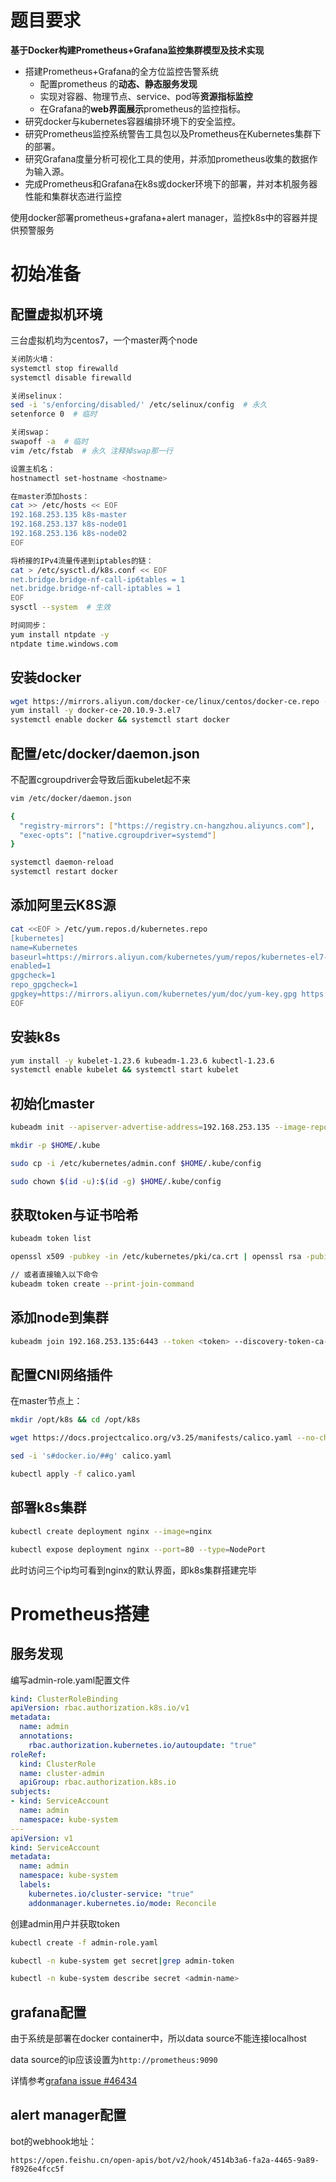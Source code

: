 # 题目要求

**基于Docker构建Prometheus+Grafana监控集群模型及技术实现**

- 搭建Prometheus+Grafana的全方位监控告警系统
  - 配置prometheus 的**动态、静态服务发现**
  - 实现对容器、物理节点、service、pod等**资源指标监控**
  - 在Grafana的**web界面展示**prometheus的监控指标。
- 研究docker与kubernetes容器编排环境下的安全监控。
- 研究Prometheus监控系统警告工具包以及Prometheus在Kubernetes集群下的部署。
- 研究Grafana度量分析可视化工具的使用，并添加prometheus收集的数据作为输入源。
- 完成Prometheus和Grafana在k8s或docker环境下的部署，并对本机服务器性能和集群状态进行监控

使用docker部署prometheus+grafana+alert manager，监控k8s中的容器并提供预警服务

# 初始准备

## 配置虚拟机环境

三台虚拟机均为centos7，一个master两个node

```bash
关闭防火墙：
systemctl stop firewalld
systemctl disable firewalld

关闭selinux：
sed -i 's/enforcing/disabled/' /etc/selinux/config  # 永久
setenforce 0  # 临时

关闭swap：
swapoff -a  # 临时
vim /etc/fstab  # 永久 注释掉swap那一行

设置主机名：
hostnamectl set-hostname <hostname>

在master添加hosts：
cat >> /etc/hosts << EOF
192.168.253.135 k8s-master
192.168.253.137 k8s-node01
192.168.253.136 k8s-node02
EOF

将桥接的IPv4流量传递到iptables的链：
cat > /etc/sysctl.d/k8s.conf << EOF
net.bridge.bridge-nf-call-ip6tables = 1
net.bridge.bridge-nf-call-iptables = 1
EOF
sysctl --system  # 生效

时间同步：
yum install ntpdate -y
ntpdate time.windows.com
```

## 安装docker

```bash
wget https://mirrors.aliyun.com/docker-ce/linux/centos/docker-ce.repo -O /etc/yum.repos.d/docker-ce.repo
yum install -y docker-ce-20.10.9-3.el7
systemctl enable docker && systemctl start docker
```

## 配置/etc/docker/daemon.json

不配置cgroupdriver会导致后面kubelet起不来

```bash
vim /etc/docker/daemon.json

{
  "registry-mirrors": ["https://registry.cn-hangzhou.aliyuncs.com"],
  "exec-opts": ["native.cgroupdriver=systemd"]
}

systemctl daemon-reload
systemctl restart docker
```

## 添加阿里云K8S源

```bash
cat <<EOF > /etc/yum.repos.d/kubernetes.repo
[kubernetes]
name=Kubernetes
baseurl=https://mirrors.aliyun.com/kubernetes/yum/repos/kubernetes-el7-x86_64/
enabled=1
gpgcheck=1
repo_gpgcheck=1
gpgkey=https://mirrors.aliyun.com/kubernetes/yum/doc/yum-key.gpg https://mirrors.aliyun.com/kubernetes/yum/doc/rpm-package-key.gpg
EOF
```

## 安装k8s

```bash
yum install -y kubelet-1.23.6 kubeadm-1.23.6 kubectl-1.23.6
systemctl enable kubelet && systemctl start kubelet
```

## 初始化master

```sh
kubeadm init --apiserver-advertise-address=192.168.253.135 --image-repository registry.aliyuncs.com/google_containers --kubernetes-version v1.23.6 --service-cidr=10.96.0.0/12 --pod-network-cidr=10.244.0.0/16

mkdir -p $HOME/.kube

sudo cp -i /etc/kubernetes/admin.conf $HOME/.kube/config

sudo chown $(id -u):$(id -g) $HOME/.kube/config
```

## 获取token与证书哈希

```bash
kubeadm token list

openssl x509 -pubkey -in /etc/kubernetes/pki/ca.crt | openssl rsa -pubin -outfrom der 2>/dev/null | openssl dgst -sha256 -hex | sed 's/^.* //'

// 或者直接输入以下命令
kubeadm token create --print-join-command
```

## 添加node到集群

```bash
kubeadm join 192.168.253.135:6443 --token <token> --discovery-token-ca-cert-hash <sha256:ca>
```

## 配置CNI网络插件

在master节点上：

```bash
mkdir /opt/k8s && cd /opt/k8s

wget https://docs.projectcalico.org/v3.25/manifests/calico.yaml --no-check-certificate

sed -i 's#docker.io/##g' calico.yaml

kubectl apply -f calico.yaml
```

## 部署k8s集群

```bash
kubectl create deployment nginx --image=nginx

kubectl expose deployment nginx --port=80 --type=NodePort
```

此时访问三个ip均可看到nginx的默认界面，即k8s集群搭建完毕

# Prometheus搭建

## 服务发现
编写admin-role.yaml配置文件
```yaml
kind: ClusterRoleBinding
apiVersion: rbac.authorization.k8s.io/v1
metadata:
  name: admin
  annotations:
    rbac.authorization.kubernetes.io/autoupdate: "true"
roleRef:
  kind: ClusterRole
  name: cluster-admin
  apiGroup: rbac.authorization.k8s.io
subjects:
- kind: ServiceAccount
  name: admin
  namespace: kube-system
---
apiVersion: v1
kind: ServiceAccount
metadata:
  name: admin
  namespace: kube-system
  labels:
    kubernetes.io/cluster-service: "true"
    addonmanager.kubernetes.io/mode: Reconcile
```
创建admin用户并获取token
```bash
kubectl create -f admin-role.yaml

kubectl -n kube-system get secret|grep admin-token

kubectl -n kube-system describe secret <admin-name>
```
## grafana配置

由于系统是部署在docker container中，所以data source不能连接localhost

data source的ip应该设置为`http://prometheus:9090`

详情参考[grafana issue #46434](https://github.com/grafana/grafana/issues/46434)

## alert manager配置

bot的webhook地址：

```
https://open.feishu.cn/open-apis/bot/v2/hook/4514b3a6-fa2a-4465-9a89-f8926e4fcc5f
```

